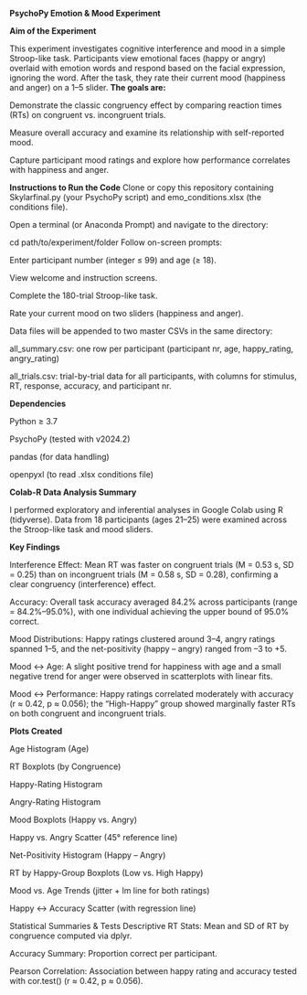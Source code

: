 **PsychoPy Emotion & Mood Experiment**

**Aim of the Experiment**

This experiment investigates cognitive interference and mood in a simple Stroop-like task. Participants view emotional faces (happy or angry) overlaid with emotion words and respond based on the facial expression, ignoring the word. After the task, they rate their current mood (happiness and anger) on a 1–5 slider. 
**The goals are:**

Demonstrate the classic congruency effect by comparing reaction times (RTs) on congruent vs. incongruent trials.


Measure overall accuracy and examine its relationship with self-reported mood.


Capture participant mood ratings and explore how performance correlates with happiness and anger.


**Instructions to Run the Code**
Clone or copy this repository containing Skylarfinal.py (your PsychoPy script) and emo_conditions.xlsx (the conditions file).


Open a terminal (or Anaconda Prompt) and navigate to the directory:


cd path/to/experiment/folder
Follow on-screen prompts:


Enter participant number (integer ≤ 99) and age (≥ 18).


View welcome and instruction screens.


Complete the 180-trial Stroop-like task.


Rate your current mood on two sliders (happiness and anger).


Data files will be appended to two master CSVs in the same directory:


all_summary.csv: one row per participant (participant nr, age, happy_rating, angry_rating)


all_trials.csv: trial-by-trial data for all participants, with columns for stimulus, RT, response, accuracy, and participant nr.


**Dependencies**

Python ≥ 3.7


PsychoPy (tested with v2024.2)


pandas (for data handling)


openpyxl (to read .xlsx conditions file)


**Colab-R Data Analysis Summary**

I performed exploratory and inferential analyses in Google Colab using R (tidyverse). Data from 18 participants (ages 21–25) were examined across the Stroop-like task and mood sliders.

**Key Findings**

Interference Effect: Mean RT was faster on congruent trials (M = 0.53 s, SD = 0.25) than on incongruent trials (M = 0.58 s, SD = 0.28), confirming a clear congruency (interference) effect.


Accuracy: Overall task accuracy averaged 84.2% across participants (range = 84.2%–95.0%), with one individual achieving the upper bound of 95.0% correct.


Mood Distributions: Happy ratings clustered around 3–4, angry ratings spanned 1–5, and the net-positivity (happy – angry) ranged from –3 to +5.


Mood ↔ Age: A slight positive trend for happiness with age and a small negative trend for anger were observed in scatterplots with linear fits.


Mood ↔ Performance: Happy ratings correlated moderately with accuracy (r ≈ 0.42, p ≈ 0.056); the “High-Happy” group showed marginally faster RTs on both congruent and incongruent trials.


**Plots Created**

Age Histogram (Age)


RT Boxplots (by Congruence)


Happy-Rating Histogram


Angry-Rating Histogram


Mood Boxplots (Happy vs. Angry)


Happy vs. Angry Scatter (45° reference line)


Net-Positivity Histogram (Happy – Angry)


RT by Happy-Group Boxplots (Low vs. High Happy)


Mood vs. Age Trends (jitter + lm line for both ratings)


Happy ↔ Accuracy Scatter (with regression line)


Statistical Summaries & Tests
Descriptive RT Stats: Mean and SD of RT by congruence computed via dplyr.


Accuracy Summary: Proportion correct per participant.


Pearson Correlation: Association between happy rating and accuracy tested with cor.test() (r ≈ 0.42, p ≈ 0.056).

